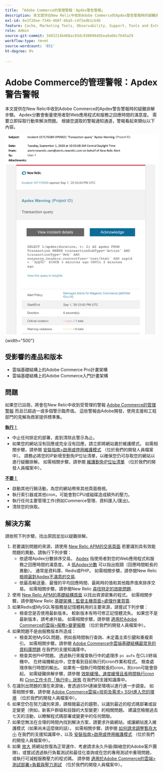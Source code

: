 ```yaml
---
title: 「Adobe Commerce的管理警報：Apdex警告警報」
description: 本文提供在New Relic中收到Adobe Commerce的Apdex警告警報時的疑難排解步驟。 Apdex分數會衡量使用者對Web應用程式和服務之回應時間的滿意度。 需要立即採取行動來解決問題。 根據您選取的警報通知通道，警報看起來類似以下內容。
exl-id: 6e3f28ae-734b-468f-b6a5-c4f2edb1cb4b
feature: Cache, Marketing Tools, Observability, Support, Tools and External Services
role: Admin
source-git-commit: 3493214b468ac93dc938690495ea0a6bcf645a29
workflow-type: tm+mt
source-wordcount: '851'
ht-degree: 0%

---
```


# Adobe Commerce的管理警報：Apdex警告警報

本文提供在New Relic中收到Adobe Commerce的Apdex警告警報時的疑難排解步驟。 Apdex分數會衡量使用者對Web應用程式和服務之回應時間的滿意度。 需要立即採取行動來解決問題。 根據您選取的警報通知通道，警報看起來類似以下內容。

![Apdex警告警報](assets/apdex-warning-magento-managed.png){width="500"}

## 受影響的產品和版本

* 雲端基礎結構上的Adobe Commerce Pro計畫架構
* 雲端基礎結構上的Adobe Commerce入門計畫架構

## 問題

如果您已註冊，將會在New Relic中收到受管理的警報 [Adobe Commerce的管理警報](/help/support-tools/managed-alerts-for-adobe-commerce/managed-alerts-for-magento-commerce.md) 而且已超過一或多個警示臨界值。 這些警報由Adobe開發，使用支援和工程部門的見解為商家提供標準集。

<u> **執行！** </u>

* 中止任何排定的部署，直到清除此警示為止。
* 如果您的網站沒有回應或完全沒有回應，請立即將網站置於維護模式。 如需相關步驟，請參閱  [安裝指南>啟用或停用維護模式](https://devdocs.magento.com/guides/v2.4/install-gde/install/cli/install-cli-subcommands-maint.html?itm_source=devdocs&amp;itm_medium=search_page&amp;itm_campaign=federated_search&amp;itm_term=mainten) （位於我們的開發人員檔案中）。 請務必將您的IP新增至劐免IP位址清單，以確保您仍可存取您的網站以進行疑難排解。 如需相關步驟，請參閱 [維護劐免IP位址清單](https://devdocs.magento.com/guides/v2.4/install-gde/install/cli/install-cli-subcommands-maint.html?itm_source=devdocs&amp;itm_medium=search_page&amp;itm_campaign=federated_search&amp;itm_term=mainten#instgde-cli-maint-exempt) （位於我們的開發人員檔案中）。

<u>**不要！**</u>

* 啟動其他行銷活動，為您的網站帶來其他頁面檢視。
* 執行索引器或其他cron，可能會對CPU或磁碟造成額外的壓力。
* 執行任何主要管理工作(例如Commerce管理、資料匯入/匯出)。
* 清除您的快取。

## 解決方案

請依照下列步驟，找出原因並加以疑難排解。

1. 若要識別問題的來源，請使用 [New Relic APM的交易頁面](https://docs.newrelic.com/docs/apm/applications-menu/monitoring/transactions-page-find-specific-performance-problems) 若要識別具有效能問題的異動，請執行下列步驟：
   * 依遞增Apdex分數排序交易。 [Apdex](https://docs.newrelic.com/docs/apm/new-relic-apm/apdex/apdex-measure-user-satisfaction) 指使用者對您的Web應用程式和服務之回應時間的滿意度。 A [低Apdex分數](/help/support-tools/managed-alerts-for-adobe-commerce/managed-alerts-for-magento-commerce-apdex-warning-alert.md) 可以指出瓶頸（回應時間較長的異動）。 通常是資料庫、Redis或PHP。 如需相關步驟，請參閱New Relic [檢視最對Apdex不滿意的交易](https://docs.newrelic.com/docs/apm/new-relic-apm/apdex/view-your-apdex-score#apdex-dissat).
   * 依最高輸送量、最慢的平均回應時間、最耗時的值和其他臨界值來排序交易。 如需相關步驟，請參閱New Relic [尋找特定的效能問題](https://docs.newrelic.com/docs/apm/applications-menu/monitoring/transactions-page-find-specific-performance-problems).
1. 使用 [New Relic APM的基礎結構頁面](https://docs.newrelic.com/docs/infrastructure/infrastructure-ui-pages/infra-hosts-ui-page/) 以找出資源密集的程式。 如需相關步驟，請參閱New Relic [基礎架構：監督主機頁面>處理作業頁簽](https://docs.newrelic.com/docs/infrastructure/infrastructure-ui-pages/infra-hosts-ui-page/#processes).
1. 如果Redis或MySQL等服務是記憶體耗用的主要來源，請嘗試下列步驟：
   * 檢查您是否使用最新版本。 較新版本有時可修正記憶體流失。 如果您不是最新版本，請考慮升級。 如需相關步驟，請參閱 [適用於Adobe Commerce的雲端>服務>變更服務](https://experienceleague.adobe.com/docs/commerce-cloud-service/user-guide/configure/service/services-yaml.html) （位於我們的開發人員檔案中）。
1. 如果問題不是由服務版本所造成：
   * 檢查其他MySQL問題，例如長時間執行查詢、未定義主索引鍵和重複索引。 如需相關步驟，請參閱 [Adobe Commerce中雲端基礎結構最常見的資料庫問題](https://experienceleague.adobe.com/docs/commerce-operations/implementation-playbook/best-practices/maintenance/resolve-database-performance-issues.html) 在我們的支援知識庫中。
   * 檢查其他PHP問題。 透過執行來複查執行中的處理序 `ps aufx` 在CLI/終端機中。 在終端機輸出中，您會看到目前執行的cron作業和程式。 檢查處理序執行時間的輸出。 如果有一個執行時間較長的cron，則cron可能會掛起。 如需疑難排解步驟，請參閱 [效能緩慢、速度緩慢且長時間執行cron](/help/troubleshooting/miscellaneous/slow-performance-slow-and-long-running-crons.md) 和 [Cron工作卡在「執行中」狀態](/help/troubleshooting/miscellaneous/cron-job-is-stuck-in-running-status.md) 在我們的支援知識庫中。
1. 在識別出問題的潛在來源後，會透過SSH連線至環境以進行進一步調查。 如需相關步驟，請參閱 [Adobe Commerce雲端>技術及需求> SSH進入您的環境](https://devdocs.magento.com/cloud/env/environments-ssh.html#ssh) （位於我們的開發人員檔案中）。
1. 如果您仍在努力識別來源，請檢閱最近的趨勢，以識別最近的程式碼部署或設定變更（例如，新客戶群組和目錄的大型變更）的相關問題。 建議您檢閱過去七天的活動，以瞭解程式碼部署或變更中的任何關聯。
1. 如果您無法在合理的時間內找到解決方案，請要求升級網站，或讓網站進入維護模式（如果尚未這麼做的話）。 如需相關步驟，請參閱 [如何請求調整暫存大小](/help/how-to/general/how-to-request-temporary-magento-upsize.md) 在我們的支援知識庫中，以及 [安裝指南>啟用或停用維護模式](https://devdocs.magento.com/guides/v2.4/install-gde/install/cli/install-cli-subcommands-maint.html?itm_source=devdocs&amp;itm_medium=search_page&amp;itm_campaign=federated_search&amp;itm_term=mainten) （位於我們的開發人員檔案中）。
1. 如果 [放大](/help/how-to/general/how-to-request-temporary-magento-upsize.md) 將網站恢復為正常運作、考慮請求永久升級(聯絡您的Adobe客戶團隊)，或嘗試透過執行負載測試和最佳化查詢或在您的專用測試中重現問題，或執行可減輕服務壓力的程式碼。 請參閱 [適用於Adobe Commerce的雲端>測試部署>負載與壓力測試](https://devdocs.magento.com/cloud/live/stage-prod-test.html#loadtest) （位於我們的開發人員檔案中）。
